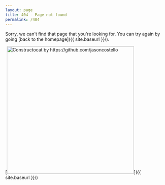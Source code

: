 ```yaml
---
layout: page
title: 404 - Page not found
permalink: /404
---
```


Sorry, we can't find that page that you're looking for. You can try again by going [back to the homepage]({{ site.baseurl }}/).

[<img src="{{ site.baseurl }}/images/404.jp2" alt="Constructocat by https://github.com/jasoncostello" style="width: 400px;"/>]({{ site.baseurl }}/)
